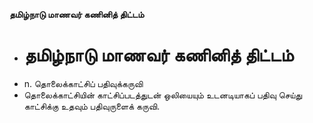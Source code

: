 **தமிழ்நாடு மாணவர் கணினித் திட்டம்**
- # தமிழ்நாடு மாணவர் கணினித் திட்டம்
- n. தொலைக்காட்சிப் பதிவுக்கருவி
- தொலைக்காட்சியின் காட்சிப்படத்துடன் ஒலியையும் உடனடியாகப் பதிவு செய்து காட்சிக்கு உதவும் பதிவுருளைக் கருவி.

